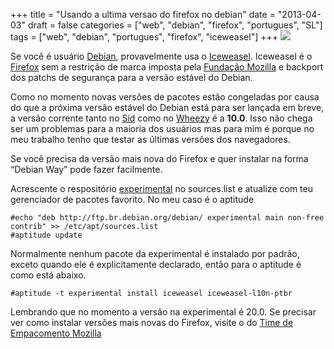 +++
title = "Usando a ultima versao do firefox no debian"
date = "2013-04-03"
draft = false
categories = ["web", "debian", "firefox", "portugues", "SL"]
tags = ["web", "debian", "portugues", "firefox", "iceweasel"]
+++
![](/images/iceweasel.png)

Se você é usuário [Debian](http://www.debian.org), provavelmente usa o
[Iceweasel](http://www.geticeweasel.org/). Iceweasel é o
[Firefox](http://www.mozilla.org/pt-BR/firefox/new/) sem a restrição de
marca imposta pela [Fundação Mozilla](http://www.mozilla.org) e backport
dos patchs de segurança para a versão estável do Debian.

Como no momento novas versões de pacotes estão congeladas por causa do
que a próxima versão estável do Debian está para ser lançada em breve, a
versão corrente tanto no [Sid](http://www.debian.org/releases/sid/) como
no [Wheezy](http://www.debian.org/releases/wheezy/) é a **10.0**. Isso
não chega ser um problemas para a maioria dos usuários mas para mim é
porque no meu trabalho tenho que testar as últimas versões dos
navegadores.

Se você precisa da versão mais nova do Firefox e quer instalar na forma
“Debian Way” pode fazer facilmente.

Acrescente o respositório
[experimental](http://wiki.debian.org/DebianExperimental) no
sources.list e atualize com teu gerenciador de pacotes favorito. No meu
caso é o aptitude

```
#echo "deb http://ftp.br.debian.org/debian/ experimental main non-free contrib" >> /etc/apt/sources.list
#aptitude update
```


Normalmente nenhum pacote da experimental é instalado por padrão, exceto
quando ele é explicitamente declarado, então para o aptitude é como está
abaixo.

```
#aptitude -t experimental install iceweasel iceweasel-l10n-ptbr
```

Lembrando que no momento a versão na experimental é 20.0. Se precisar
ver como instalar versões mais novas do Firefox, visite o do [Time de
Empacomento Mozilla](http://mozilla.debian.net/)
